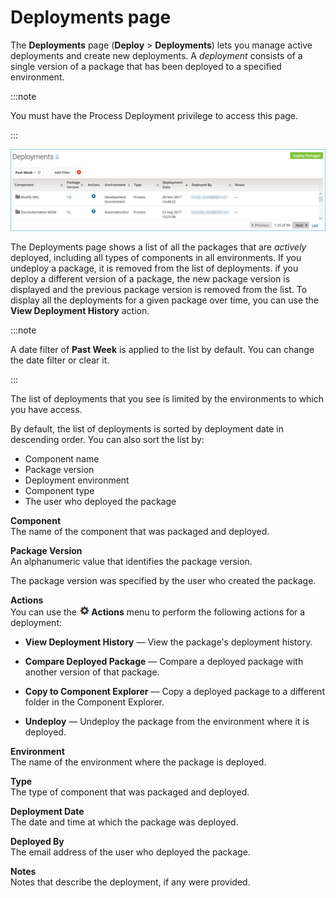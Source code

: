 # Deployments page

<head>
  <meta name="guidename" content="Integration"/>
  <meta name="context" content="GUID-1100D6F0-A235-4D25-9F72-5A4125DEEB50"/>
</head>

The **Deployments** page \(**Deploy** \> **Deployments**\) lets you manage active deployments and create new deployments. A *deployment* consists of a single version of a package that has been deployed to a specified environment.

:::note

You must have the Process Deployment privilege to access this page.

:::

![Deployments page.](../Images/deploy-pg-deployments.jpg)

The Deployments page shows a list of all the packages that are *actively* deployed, including all types of components in all environments. If you undeploy a package, it is removed from the list of deployments. if you deploy a different version of a package, the new package version is displayed and the previous package version is removed from the list. To display all the deployments for a given package over time, you can use the **View Deployment History** action.

:::note

A date filter of **Past Week** is applied to the list by default. You can change the date filter or clear it.

:::

The list of deployments that you see is limited by the environments to which you have access.

By default, the list of deployments is sorted by deployment date in descending order. You can also sort the list by:

- Component name
- Package version
- Deployment environment
- Component type
- The user who deployed the package

**Component**  
The name of the component that was packaged and deployed.

**Package Version**  
An alphanumeric value that identifies the package version.

The package version was specified by the user who created the package.

**Actions**  
You can use the **![](../Images/main-ic-gear-black-16_cdde83e4-a176-436a-86ca-1fe4937e3085.jpg) Actions** menu to perform the following actions for a deployment:

- **View Deployment History** — View the package's deployment history.

- **Compare Deployed Package** — Compare a deployed package with another version of that package.

- **Copy to Component Explorer** — Copy a deployed package to a different folder in the Component Explorer.

- **Undeploy** — Undeploy the package from the environment where it is deployed.

**Environment**  
The name of the environment where the package is deployed.

**Type**  
The type of component that was packaged and deployed.

**Deployment Date**  
The date and time at which the package was deployed.

**Deployed By**  
The email address of the user who deployed the package.

**Notes**  
Notes that describe the deployment, if any were provided.
